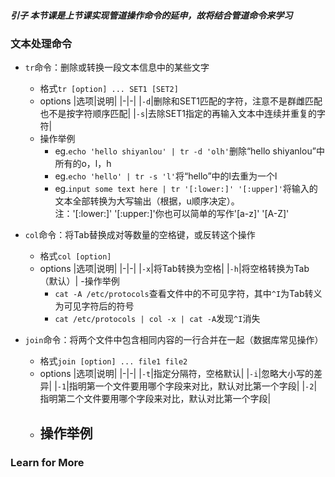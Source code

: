 ##### 引子 本节课是上节课实现管道操作命令的延申，故将结合管道命令来学习

### 文本处理命令
- `tr`命令：删除或转换一段文本信息中的某些文字
  - 格式`tr [option] ... SET1 [SET2]`
  - options
    |选项|说明|
    |-|-|
    |`-d`|删除和SET1匹配的字符，注意不是群雌匹配也不是按字符顺序匹配|
    |`-s`|去除SET1指定的再输入文本中连续并重复的字符|
  - 操作举例
    - eg.`echo 'hello shiyanlou' | tr -d 'olh'`删除“hello shiyanlou”中所有的o，l，h
    - eg.`echo 'hello' | tr -s 'l'`将“hello”中的l去重为一个l
    - eg.`input some text here | tr '[:lower:]' '[:upper]'`将输入的文本全部转换为大写输出（根据，u顺序决定）。  
      注：'[:lower:]' '[:upper:]'你也可以简单的写作'[a-z]' '[A-Z]'

- `col`命令：将Tab替换成对等数量的空格键，或反转这个操作
  - 格式`col [option]`
  - options
    |选项|说明|
    |-|-|
    |`-x`|将Tab转换为空格|
    |`-h`|将空格转换为Tab（默认）|
  -操作举例
    - `cat -A /etc/protocols`查看文件中的不可见字符，其中`^I`为Tab转义为可见字符后的符号
    - `cat /etc/protocols | col -x | cat -A`发现`^I`消失

- `join`命令：将两个文件中包含相同内容的一行合并在一起（数据库常见操作）
  - 格式`join [option] ... file1 file2`
  - options
    |选项|说明|
    |-|-|
    |`-t`|指定分隔符，空格默认|
    |`-i`|忽略大小写的差异|
    |`-1`|指明第一个文件要用哪个字段来对比，默认对比第一个字段|
    |`-2`|指明第二个文件要用哪个字段来对比，默认对比第一个字段|
  - 操作举例
    -


### Learn for More
